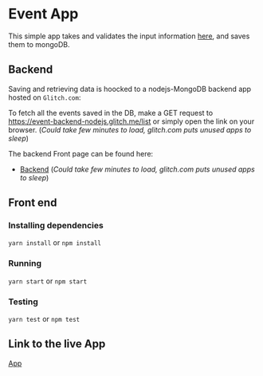 # Event App
This simple app takes and validates the input information [here](https://tchoukoualeu.github.io/event-shine/), and saves them to mongoDB.

## Backend
Saving and retrieving data is hoocked to a nodejs-MongoDB backend app hosted on `Glitch.com`:

To fetch all the events saved in the DB, make a GET request to https://event-backend-nodejs.glitch.me/list or simply open the link on your browser. (*Could take few minutes to load, glitch.com puts unused apps to sleep*)

The backend Front page can be found here:
- [Backend](https://event-backend-nodejs.glitch.me/) (*Could take few minutes to load, glitch.com puts unused apps to sleep*)

## Front end

### Installing dependencies
`yarn install` or `npm install`

### Running
`yarn start` or `npm start`

### Testing
`yarn test` or `npm test`

## Link to the live App
[App](https://tchoukoualeu.github.io/event-shine/)
